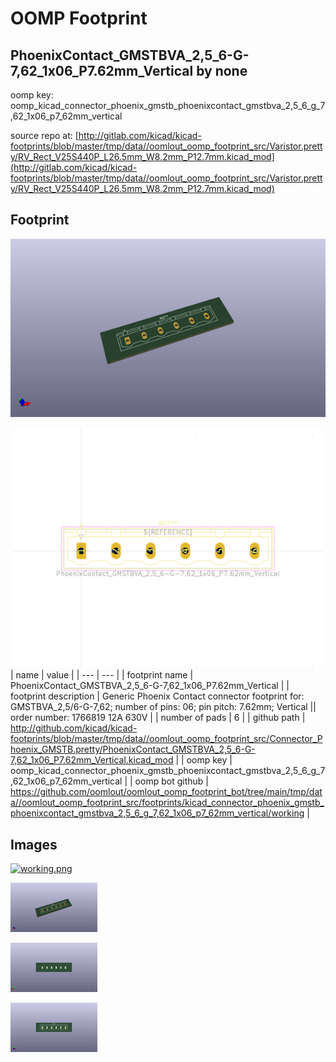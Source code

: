 # OOMP Footprint  
## PhoenixContact_GMSTBVA_2,5_6-G-7,62_1x06_P7.62mm_Vertical  by none  
  
oomp key: oomp_kicad_connector_phoenix_gmstb_phoenixcontact_gmstbva_2,5_6_g_7,62_1x06_p7_62mm_vertical  
  
source repo at: [http://gitlab.com/kicad/kicad-footprints/blob/master/tmp/data//oomlout_oomp_footprint_src/Varistor.pretty/RV_Rect_V25S440P_L26.5mm_W8.2mm_P12.7mm.kicad_mod](http://gitlab.com/kicad/kicad-footprints/blob/master/tmp/data//oomlout_oomp_footprint_src/Varistor.pretty/RV_Rect_V25S440P_L26.5mm_W8.2mm_P12.7mm.kicad_mod)  
## Footprint  
  
[![working_kicad_pcb_3d.png](working_kicad_pcb_3d_600.png)](working_kicad_pcb_3d.png)  
  
[![working.png](working_600.png)](working.png)  
| name | value | 
| --- | --- | 
| footprint name | PhoenixContact_GMSTBVA_2,5_6-G-7,62_1x06_P7.62mm_Vertical | 
| footprint description | Generic Phoenix Contact connector footprint for: GMSTBVA_2,5/6-G-7,62; number of pins: 06; pin pitch: 7.62mm; Vertical || order number: 1766819 12A 630V | 
| number of pads | 6 | 
| github path | http://github.com/kicad/kicad-footprints/blob/master/tmp/data//oomlout_oomp_footprint_src/Connector_Phoenix_GMSTB.pretty/PhoenixContact_GMSTBVA_2,5_6-G-7,62_1x06_P7.62mm_Vertical.kicad_mod | 
| oomp key | oomp_kicad_connector_phoenix_gmstb_phoenixcontact_gmstbva_2,5_6_g_7,62_1x06_p7_62mm_vertical | 
| oomp bot github | https://github.com/oomlout/oomlout_oomp_footprint_bot/tree/main/tmp/data//oomlout_oomp_footprint_src/footprints/kicad_connector_phoenix_gmstb_phoenixcontact_gmstbva_2,5_6_g_7,62_1x06_p7_62mm_vertical/working | 
## Images  
  
[![working.png](working_140.png)](working.png)  
  
[![working_kicad_pcb_3d.png](working_kicad_pcb_3d_140.png)](working_kicad_pcb_3d.png)  
  
[![working_kicad_pcb_3d_back.png](working_kicad_pcb_3d_back_140.png)](working_kicad_pcb_3d_back.png)  
  
[![working_kicad_pcb_3d_front.png](working_kicad_pcb_3d_front_140.png)](working_kicad_pcb_3d_front.png)  
